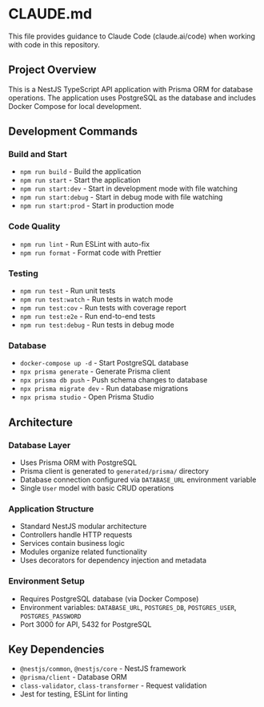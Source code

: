 # CLAUDE.md

This file provides guidance to Claude Code (claude.ai/code) when working with code in this repository.

## Project Overview

This is a NestJS TypeScript API application with Prisma ORM for database operations. The application uses PostgreSQL as the database and includes Docker Compose for local development.

## Development Commands

### Build and Start
- `npm run build` - Build the application
- `npm run start` - Start the application
- `npm run start:dev` - Start in development mode with file watching
- `npm run start:debug` - Start in debug mode with file watching
- `npm run start:prod` - Start in production mode

### Code Quality
- `npm run lint` - Run ESLint with auto-fix
- `npm run format` - Format code with Prettier

### Testing
- `npm run test` - Run unit tests
- `npm run test:watch` - Run tests in watch mode
- `npm run test:cov` - Run tests with coverage report
- `npm run test:e2e` - Run end-to-end tests
- `npm run test:debug` - Run tests in debug mode

### Database
- `docker-compose up -d` - Start PostgreSQL database
- `npx prisma generate` - Generate Prisma client
- `npx prisma db push` - Push schema changes to database
- `npx prisma migrate dev` - Run database migrations
- `npx prisma studio` - Open Prisma Studio

## Architecture

### Database Layer
- Uses Prisma ORM with PostgreSQL
- Prisma client is generated to `generated/prisma/` directory
- Database connection configured via `DATABASE_URL` environment variable
- Single `User` model with basic CRUD operations

### Application Structure
- Standard NestJS modular architecture
- Controllers handle HTTP requests
- Services contain business logic
- Modules organize related functionality
- Uses decorators for dependency injection and metadata

### Environment Setup
- Requires PostgreSQL database (via Docker Compose)
- Environment variables: `DATABASE_URL`, `POSTGRES_DB`, `POSTGRES_USER`, `POSTGRES_PASSWORD`
- Port 3000 for API, 5432 for PostgreSQL

## Key Dependencies
- `@nestjs/common`, `@nestjs/core` - NestJS framework
- `@prisma/client` - Database ORM
- `class-validator`, `class-transformer` - Request validation
- Jest for testing, ESLint for linting